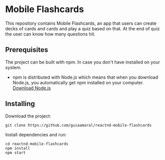 # Mobile Flashcards

This repository contains Mobile Flashcards, an app that users can create decks of cards and cards and play a quiz based on that. At the end of quiz the user can know how many questions hit.


## Prerequisites

The project can be built with npm. In case you don't have installed on your system.

- npm is distributed with Node.js which means that when you download Node.js, you automatically get npm installed on your computer. [Download Node.js](https://nodejs.org/en/download/)

## Installing

Download the project:
```
git clone https://github.com/guiaamaral/reactnd-mobile-flashcards
```

Install dependencies and run:
```
cd reactnd-mobile-flashcards
npm install
npm start
```